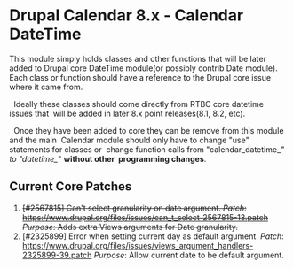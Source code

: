 # Drupal Calendar 8.x - Calendar DateTime

This module simply holds classes and other functions that will be later 
added to Drupal core DateTime module(or possibly contrib Date module).  
Each class or function should have a reference to the Drupal core issue
where it came from.

  Ideally these classes should come directly from RTBC core datetime issues
that  will be added in later 8.x point releases(8.1, 8.2, etc).

  Once they have been added to core they can be remove from this module and the 
main  Calendar module should only have to change "use" statements for classes
or  change function calls from "calendar_datetime_*" to "datetime_*" **without
other  programming changes**.

## Current Core Patches
 
1. ~~[#2567815] Can't select granularity on date argument.
 *Patch*: https://www.drupal.org/files/issues/can_t_select-2567815-13.patch
 *Purpose*: Adds extra Views arguments for Date granularity.~~
2. [#2325899] Error when setting current day as default argument.
 *Patch*: https://www.drupal.org/files/issues/views_argument_handlers-2325899-39.patch
 *Purpose*: Allow current date to be default argument.
